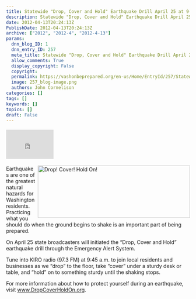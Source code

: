 ```yaml
---
title: Statewide "Drop, Cover and Hold" Earthquake Drill April 25 at 9--45 am
description: Statewide "Drop, Cover and Hold" Earthquake Drill April 25 at 9--45 am
date: 2012-04-13T20:24:13Z
PublishDate: 2012-04-13T20:24:13Z
archive: ["2012", "2012-4", "2012-4-13"]
params:
  dnn_blog_ID: 1
  dnn_entry_ID: 257
  meta_title: Statewide "Drop, Cover and Hold" Earthquake Drill April 25 at 9--45 am
  allow_comments: True
  display_copyright: False
  copyright:
  permalink: https://vashonbeprepared.org/en-us/Home/EntryId/257/Statewide-quot-Drop-Cover-and-Hold-quot-Earthquake-Drill-April-25-at-9-45-am
  image: 257_blog-image.png
  authors: John Cornelison
categories: []
tags: []
keywords: []
topics: []
draft: False
---
```


<div class="wlWriterHeaderFooter" style="float:none; margin:0px; padding:4px 0px 4px 0px;"><iframe src="http://www.facebook.com/widgets/like.php?href=http://vashonbeprepared.org/News/Blogs/VashonPreparedness/tabid/164/EntryId/257/Statewide-quot-Drop-Cover-and-Hold-quot-Earthquake-Drill-April-25-at-9-45-am.aspx" scrolling="no" frameborder="0" style="border:none; width:130px; height:80px"></iframe></div><p><a href="http://DropCoverHold On.org" target="_blank"><img style="background-image: none; border-bottom: 0px; border-left: 0px; margin: 0px 0px 0px 5px; padding-left: 0px; padding-right: 0px; display: inline; float: right; border-top: 0px; border-right: 0px; padding-top: 0px" title="Drop! Cover! Hold On!" border="0" alt="Drop! Cover! Hold On!" align="right" src="./images/257/Windows-Live-Writer-1f538ae9c55a_BB7A-Drop!_Cover!_Hold_On!_3.gif" width="417" height="143" /></a>Earthquakes are one of the greatest natural hazards for Washington residents. Practicing what you should do when the ground begins to shake is an important part of being prepared. </p>  <p>On April 25 state broadcasters will initiated the “Drop, Cover and Hold” earthquake drill through the Emergency Alert System. </p>  <p>Tune into KIRO radio (97.3 FM) at 9:45 a.m. to join local residents and businesses as we “drop” to the floor, take “cover” under a sturdy desk or table, and “hold” on to something sturdy until the shaking stops. </p>  <p>For more information about how to protect yourself during an earthquake, visit <a href="http://www.DropCoverHoldOn.org">www.DropCoverHoldOn.org</a>.</p>
